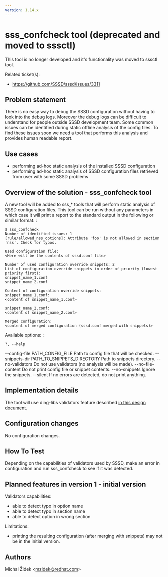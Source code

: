 ```yaml
---
version: 1.14.x
---
```


# sss_confcheck tool (deprecated and moved to sssctl)

This tool is no longer developed and it's functionality was moved to sssctl tool.

Related ticket(s):

  - <https://github.com/SSSD/sssd/issues/3311>

## Problem statement

There is no easy way to debug the SSSD configuration without having to look into the debug logs. Moreover the debug logs can be difficult to understand for people outside SSSD development team. Some common issues can be identified during static offline analysis of the config files. To find these issues soon we need a tool that performs this analysis and provides human readable report.

## Use cases

  - performing ad-hoc static analysis of the installed SSSD configuration
  - performing ad-hoc static analysis of SSSD configuration files retrieved from user with some SSSD problems

## Overview of the solution - sss_confcheck tool

A new tool will be added to sss_\* tools that will perform static analysis of SSSD configuration files. This tool can be run without any parameters in which case it will print a report to the standard output in the following or similar format: :

    $ sss_confcheck
    Number of identified issues: 1
    [rule/allowed_nss_options]: Attribute 'foo' is not allowed in section 'nss'. Check for typos.
    
    Used configuration file:
    <Here will be the contents of sssd.conf file>
    
    Number of used configuration override snippets: 2
    List of configuration override snippets in order of priority (lowest priority first):
    snippet_name_1.conf
    snippet_name_2.conf
    
    Content of configuration override snippets:
    snippet_name_1.conf:
    <content of snippet_name_1.conf>
    
    snippet_name_2.conf:
    <content of snippet_name_2.conf>
    
    Merged configuration:
    <content of merged configuration (sssd.conf merged with snippets)>

Available options: :

    ?, --help
  --config-file PATH_CONFIG_FILE                Path to config file that will be checked.
  --snippets-dir PATH_TO_SNIPPETS_DIRECTORY     Path to snippets directory.
  --no-validators                               Do not use validators (no analysis will be made).
  --no-file-content                             Do not print config file or snippet contents.
  --no-snippets                                 Ignore the snippets.
  --silent                                      If no errors are detected, do not print anything.

## Implementation details

The tool will use ding-libs validators feature described [in this design document](libini_config_file_checks.md).

## Configuration changes

No configuration changes.

## How To Test

Depending on the capabilities of validators used by SSSD, make an error in configuration and run sss_confcheck to see if it was detected.

## Planned features in version 1 - initial version

Validators capabilities:

  - able to detect typo in option name
  - able to detect typo in section name
  - able to detect option in wrong section

Limitations:

  - printing the resulting configuration (after merging with snippets) may not be in the initial version.

## Authors

Michal Židek \<mzidek@redhat.com\>
